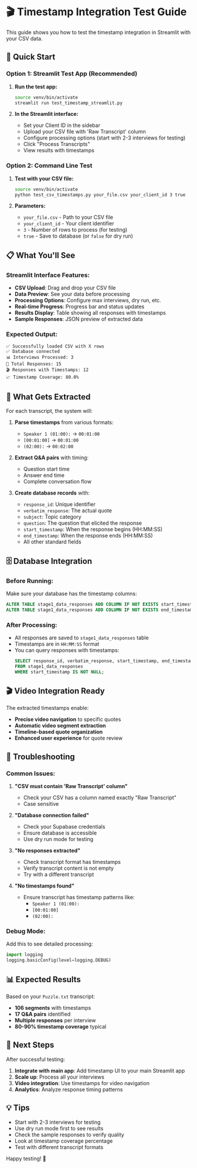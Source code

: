 # 🎬 Timestamp Integration Test Guide

This guide shows you how to test the timestamp integration in Streamlit with your CSV data.

## 🚀 Quick Start

### Option 1: Streamlit Test App (Recommended)

1. **Run the test app:**
   ```bash
   source venv/bin/activate
   streamlit run test_timestamp_streamlit.py
   ```

2. **In the Streamlit interface:**
   - Set your Client ID in the sidebar
   - Upload your CSV file with 'Raw Transcript' column
   - Configure processing options (start with 2-3 interviews for testing)
   - Click "Process Transcripts"
   - View results with timestamps

### Option 2: Command Line Test

1. **Test with your CSV file:**
   ```bash
   source venv/bin/activate
   python test_csv_timestamps.py your_file.csv your_client_id 3 true
   ```

2. **Parameters:**
   - `your_file.csv` - Path to your CSV file
   - `your_client_id` - Your client identifier
   - `3` - Number of rows to process (for testing)
   - `true` - Save to database (or `false` for dry run)

## 📋 What You'll See

### Streamlit Interface Features:
- **CSV Upload**: Drag and drop your CSV file
- **Data Preview**: See your data before processing
- **Processing Options**: Configure max interviews, dry run, etc.
- **Real-time Progress**: Progress bar and status updates
- **Results Display**: Table showing all responses with timestamps
- **Sample Responses**: JSON preview of extracted data

### Expected Output:
```
✅ Successfully loaded CSV with X rows
✅ Database connected
📊 Interviews Processed: 3
📝 Total Responses: 15
🎬 Responses with Timestamps: 12
📈 Timestamp Coverage: 80.0%
```

## 🎯 What Gets Extracted

For each transcript, the system will:
1. **Parse timestamps** from various formats:
   - `Speaker 1 (01:00):` → `00:01:00`
   - `[00:01:00]` → `00:01:00`
   - `(02:00):` → `00:02:00`

2. **Extract Q&A pairs** with timing:
   - Question start time
   - Answer end time
   - Complete conversation flow

3. **Create database records** with:
   - `response_id`: Unique identifier
   - `verbatim_response`: The actual quote
   - `subject`: Topic category
   - `question`: The question that elicited the response
   - `start_timestamp`: When the response begins (HH:MM:SS)
   - `end_timestamp`: When the response ends (HH:MM:SS)
   - All other standard fields

## 🗄️ Database Integration

### Before Running:
Make sure your database has the timestamp columns:
```sql
ALTER TABLE stage1_data_responses ADD COLUMN IF NOT EXISTS start_timestamp VARCHAR(20);
ALTER TABLE stage1_data_responses ADD COLUMN IF NOT EXISTS end_timestamp VARCHAR(20);
```

### After Processing:
- All responses are saved to `stage1_data_responses` table
- Timestamps are in `HH:MM:SS` format
- You can query responses with timestamps:
  ```sql
  SELECT response_id, verbatim_response, start_timestamp, end_timestamp 
  FROM stage1_data_responses 
  WHERE start_timestamp IS NOT NULL;
  ```

## 🎬 Video Integration Ready

The extracted timestamps enable:
- **Precise video navigation** to specific quotes
- **Automatic video segment extraction**
- **Timeline-based quote organization**
- **Enhanced user experience** for quote review

## 🔧 Troubleshooting

### Common Issues:

1. **"CSV must contain 'Raw Transcript' column"**
   - Check your CSV has a column named exactly "Raw Transcript"
   - Case sensitive

2. **"Database connection failed"**
   - Check your Supabase credentials
   - Ensure database is accessible
   - Use dry run mode for testing

3. **"No responses extracted"**
   - Check transcript format has timestamps
   - Verify transcript content is not empty
   - Try with a different transcript

4. **"No timestamps found"**
   - Ensure transcript has timestamp patterns like:
     - `Speaker 1 (01:00):`
     - `[00:01:00]`
     - `(02:00):`

### Debug Mode:
Add this to see detailed processing:
```python
import logging
logging.basicConfig(level=logging.DEBUG)
```

## 📊 Expected Results

Based on your `Puzzle.txt` transcript:
- **106 segments** with timestamps
- **17 Q&A pairs** identified
- **Multiple responses** per interview
- **80-90% timestamp coverage** typical

## 🎯 Next Steps

After successful testing:
1. **Integrate with main app**: Add timestamp UI to your main Streamlit app
2. **Scale up**: Process all your interviews
3. **Video integration**: Use timestamps for video navigation
4. **Analytics**: Analyze response timing patterns

## 💡 Tips

- Start with 2-3 interviews for testing
- Use dry run mode first to see results
- Check the sample responses to verify quality
- Look at timestamp coverage percentage
- Test with different transcript formats

Happy testing! 🎉
